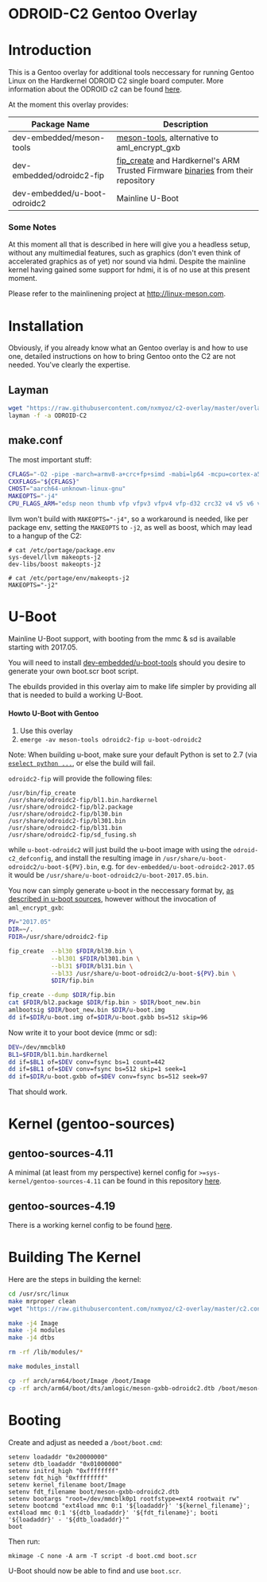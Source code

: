 ODROID-C2 Gentoo Overlay
========================

# Introduction

This is a Gentoo overlay for additional tools neccessary for running Gentoo Linux on the Hardkernel ODROID C2 single board computer. More information about the ODROID c2 can be found [here](http://odroid.com/dokuwiki/doku.php?id=en:odroid-c2).

At the moment this overlay provides:

Package Name | Description
------------ | -------------
dev-embedded/meson-tools | [meson-tools](https://github.com/afaerber/meson-tools), alternative to aml_encrypt_gxb
dev-embedded/odroidc2-fip | [fip_create](https://github.com/hardkernel/u-boot/tree/odroidc2-v2015.01/tools/fip_create) and Hardkernel's ARM Trusted Firmware [binaries](https://github.com/hardkernel/u-boot/tree/odroidc2-v2015.01/fip) from their repository
dev-embedded/u-boot-odroidc2 | Mainline U-Boot

### Some Notes
At this moment all that is described in here will give you a headless setup, without any multimedial features, such as graphics (don't even think of accelerated graphics as of yet) nor sound via hdmi.
Despite the mainline kernel having gained some support for hdmi, it is of no use at this present moment.

Please refer to the mainlinening project at http://linux-meson.com.

# Installation
Obviously, if you already know what an Gentoo overlay is and how to use one, detailed instructions on how to bring Gentoo onto the C2 are not needed. You've clearly the expertise.

## Layman
```bash
wget "https://raw.githubusercontent.com/nxmyoz/c2-overlay/master/overlays.xml" -O /etc/layman/overlays/odroidc2.xml
layman -f -a ODROID-C2
```

## make.conf

The most important stuff:

```bash
CFLAGS="-O2 -pipe -march=armv8-a+crc+fp+simd -mabi=lp64 -mcpu=cortex-a53+crc+fp+simd -ftree-vectorize --param l1-cache-size=16 --param l1-cache-line-size=64 --param l2-cache-size=512"
CXXFLAGS="${CFLAGS}"
CHOST="aarch64-unknown-linux-gnu"
MAKEOPTS="-j4"
CPU_FLAGS_ARM="edsp neon thumb vfp vfpv3 vfpv4 vfp-d32 crc32 v4 v5 v6 v7 v8 thumb2"
```

llvm won't build with `MAKEOPTS="-j4"`, so a workaround is needed, like per package env, setting the `MAKEOPTS` to `-j2`, as well as boost, which may lead to a hangup of the C2:

```
# cat /etc/portage/package.env
sys-devel/llvm makeopts-j2
dev-libs/boost makeopts-j2

# cat /etc/portage/env/makeopts-j2
MAKEOPTS="-j2"
```


# U-Boot

Mainline U-Boot support, with booting from the mmc & sd is available starting with 2017.05.

You will need to install [dev-embedded/u-boot-tools](https://packages.gentoo.org/packages/dev-embedded/u-boot-tools) should you desire to generate your own boot.scr boot script.

The ebuilds provided in this overlay aim to make life simpler by providing all that is needed to build a working U-Boot.

#### Howto U-Boot with Gentoo
1. Use this overlay
2. `emerge -av meson-tools odroidc2-fip u-boot-odroidc2`

Note: When building u-boot, make sure your default Python is set to 2.7 (via [`eselect python ...`](https://wiki.gentoo.org/wiki/Python#Configuration), or else the build will fail.

`odroidc2-fip` will provide the following files:
```
/usr/bin/fip_create
/usr/share/odroidc2-fip/bl1.bin.hardkernel
/usr/share/odroidc2-fip/bl2.package
/usr/share/odroidc2-fip/bl30.bin
/usr/share/odroidc2-fip/bl301.bin
/usr/share/odroidc2-fip/bl31.bin
/usr/share/odroidc2-fip/sd_fusing.sh
```

while `u-boot-odroidc2` will just build the u-boot image with using the `odroid-c2_defconfig`, and install the resulting image in `/usr/share/u-boot-odroidc2/u-boot-${PV}.bin`, e.g. for `dev-embedded/u-boot-odroidc2-2017.05` it would be `/usr/share/u-boot-odroidc2/u-boot-2017.05.bin`.

You now can simply generate u-boot in the neccessary format by, [as described in u-boot sources](http://git.denx.de/?p=u-boot.git;a=blob_plain;f=board/amlogic/odroid-c2/README;hb=HEAD), however without the invocation of `aml_encrypt_gxb`:

```bash
PV="2017.05"
DIR=~/.
FDIR=/usr/share/odroidc2-fip

fip_create  --bl30 $FDIR/bl30.bin \
            --bl301 $FDIR/bl301.bin \
            --bl31 $FDIR/bl31.bin \
            --bl33 /usr/share/u-boot-odroidc2/u-boot-${PV}.bin \
            $DIR/fip.bin

fip_create --dump $DIR/fip.bin
cat $FDIR/bl2.package $DIR/fip.bin > $DIR/boot_new.bin
amlbootsig $DIR/boot_new.bin $DIR/u-boot.img
dd if=$DIR/u-boot.img of=$DIR/u-boot.gxbb bs=512 skip=96
```
Now write it to your boot device (mmc or sd):

```bash
DEV=/dev/mmcblk0
BL1=$FDIR/bl1.bin.hardkernel
dd if=$BL1 of=$DEV conv=fsync bs=1 count=442
dd if=$BL1 of=$DEV conv=fsync bs=512 skip=1 seek=1
dd if=$DIR/u-boot.gxbb of=$DEV conv=fsync bs=512 seek=97
```
That should work.

# Kernel (gentoo-sources)
## gentoo-sources-4.11
A minimal (at least from my perspective) kernel config for `>=sys-kernel/gentoo-sources-4.11` can be found in this repository [here](https://github.com/nxmyoz/c2-overlay/blob/master/c2.config).

## gentoo-sources-4.19
There is a working kernel config to be found [here](https://github.com/nxmyoz/c2-overlay/blob/master/c2-4.19.config).

# Building The Kernel
Here are the steps in building the kernel:

```bash
cd /usr/src/linux
make mrproper clean
wget "https://raw.githubusercontent.com/nxmyoz/c2-overlay/master/c2.config" -O .config

make -j4 Image
make -j4 modules
make -j4 dtbs

rm -rf /lib/modules/*

make modules_install

cp -rf arch/arm64/boot/Image /boot/Image
cp -rf arch/arm64/boot/dts/amlogic/meson-gxbb-odroidc2.dtb /boot/meson-gxbb-odroidc2.dtb
```

# Booting
Create and adjust as needed a `/boot/boot.cmd`:
```
setenv loadaddr "0x20000000"
setenv dtb_loadaddr "0x01000000"
setenv initrd_high "0xffffffff"
setenv fdt_high "0xffffffff"
setenv kernel_filename boot/Image
setenv fdt_filename boot/meson-gxbb-odroidc2.dtb
setenv bootargs "root=/dev/mmcblk0p1 rootfstype=ext4 rootwait rw"
setenv bootcmd "ext4load mmc 0:1 '${loadaddr}' '${kernel_filename}'; ext4load mmc 0:1 '${dtb_loadaddr}' '${fdt_filename}'; booti '${loadaddr}' - '${dtb_loadaddr}'"
boot
```
Then run:
```
mkimage -C none -A arm -T script -d boot.cmd boot.scr
```

U-Boot should now be able to find and use `boot.scr`.
